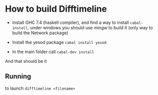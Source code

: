 How to build Difftimeline
===========================
 * Install GHC 7.4 (haskell compiler), and find
   a way to install `cabal-install`, under windows
   you should use mingw to build it (only way to 
   build the Network package)

 * Install the yesod package `cabal install yesod`
 * In the main folder call `cabal-dev install`

And that should be it

Running
-------
to launch `difftimeline <filename>`

